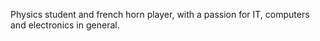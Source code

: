 Physics student and french horn player, with a passion for IT, computers and electronics in general. 
